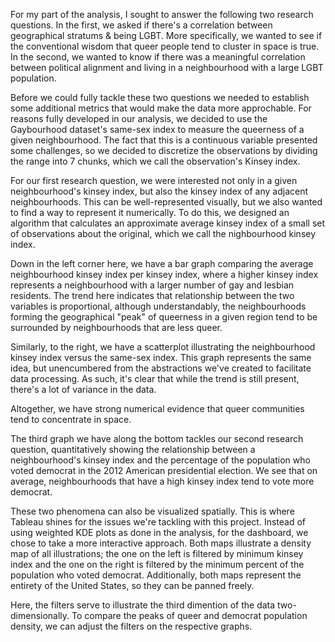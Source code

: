 For my part of the analysis, I sought to answer the following two research questions. In the first, we asked if there's a correlation between geographical stratums & being LGBT. More specifically, we wanted to see if the conventional wisdom that queer people tend to cluster in space is true. In the second, we wanted to know if there was a meaningful correlation between political alignment and living in a neighbourhood with a large LGBT population.

Before we could fully tackle these two questions we needed to establish some additional metrics that would make the data more approchable. For reasons fully developed in our analysis, we decided to use the Gaybourhood dataset's same-sex index to measure the queerness of a given neighbourhood. The fact that this is a continuous variable presented some challenges, so we decided to discretize the observations by dividing the range into 7 chunks, which we call the observation's Kinsey index.

For our first research question, we were interested not only in a given neighbourhood's kinsey index, but also the kinsey index of any adjacent neighbourhoods. This can be well-represented visually, but we also wanted to find a way to represent it numerically. To do this, we designed an algorithm that calculates an approximate average kinsey index of a small set of observations about the original, which we call the nighbourhood kinsey index.

Down in the left corner here, we have a bar graph comparing the average neighbourhood kinsey index per kinsey index, where a higher kinsey index represents a neighbourhood with a larger number of gay and lesbian residents. The trend here indicates that relationship between the two variables is proportional, although understandably, the neighbourhoods forming the geographical "peak" of queerness in a given region tend to be surrounded by neighbourhoods that are less queer.

Similarly, to the right, we have a scatterplot illustrating the neighbourhood kinsey index versus the same-sex index. This graph represents the same idea, but unencumbered from the abstractions we've created to facilitate data processing. As such, it's clear that while the trend is still present, there's a lot of variance in the data.

Altogether, we have strong numerical evidence that queer communities tend to concentrate in space.

The third graph we have along the bottom tackles our second research question, quantitatively showing the relationship between a neighbourhood's kinsey index and the percentage of the population who voted democrat in the 2012 American presidential election. We see that on average, neighbourhoods that have a high kinsey index tend to vote more democrat.

These two phenomena can also be visualized spatially. This is where Tableau shines for the issues we're tackling with this project. Instead of using weighted KDE plots as done in the analysis, for the dashboard, we chose to take a more interactive approach. Both maps illustrate a density map of all illustrations; the one on the left is filtered by minimum kinsey index and the one on the right is filtered by the minimum percent of the population who voted democrat. Additionally, both maps represent the entirety of the United States, so they can be panned freely.

Here, the filters serve to illustrate the third dimention of the data two-dimensionally. To compare the peaks of queer and democrat population density, we can adjust the filters on the respective graphs.

